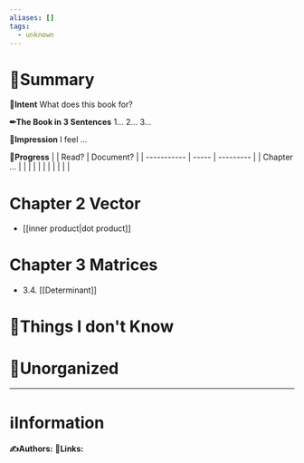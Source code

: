 ```yaml
---
aliases: []
tags:
  - unknown
---
```


# 📝Summary
**🎯Intent**
What does this book for?

**✏The Book in 3 Sentences**
1...
2...
3...

**🧠Impression**
I feel ...

**🏁Progress**
|             | Read? | Document? |
| ----------- | ----- | --------- |
| Chapter ... |       |           |
|             |       |           |
|             |       |           |


# Chapter 2 Vector
- [[inner product|dot product]]
# Chapter 3 Matrices
- 3.4. [[Determinant]]

# 💭Things I don't Know


# 🍂Unorganized


___
# ℹInformation
**✍Authors:**
**🔗Links:**